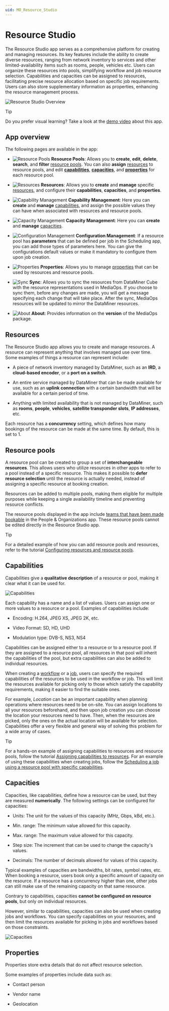 ```yaml
---
uid: MO_Resource_Studio
---
```


# Resource Studio

The Resource Studio app serves as a comprehensive platform for creating and managing resources. Its key features include the ability to create diverse resources, ranging from network inventory to services and other limited-availability items such as rooms, people, vehicles etc. Users can organize these resources into pools, simplifying workflow and job resource selection. Capabilities and capacities can be assigned to resources, facilitating precise resource allocation based on specific job requirements. Users can also store supplementary information as properties, enhancing the resource management process.

![Resource Studio Overview](~/solutions/images/Resource_Studio_Overview.png)

> [!TIP]
> Do you prefer visual learning? Take a look at the [demo video](https://www.youtube.com/watch?v=NM4NFFCM7k8) about this app.

## App overview

The following pages are available in the app:

- ![Resource Pools](~/solutions/images/Resource_Studio_Resource_Pools.png) **Resource Pools**: Allows you to **create**, **edit**, **delete**, **search**, and **filter** [resource pools](#resource-pools). You can also **assign** [resources](#resources) to resource pools, and edit [**capabilities**](#capabilities), [**capacities**](#capacities), and [**properties**](#properties) for each resource pool.

- ![Resources](~/solutions/images/Resource_Studio_Resources.png) **Resources**: Allows you to **create** and **manage** specific [resources](#resources), and configure their **capabilities**, **capacities**, and **properties**.

- ![Capability Management](~/solutions/images/Resource_Studio_Capability_Management_icon.png) **Capability Management**: Here you can **create** and **manage** [capabilities](#capabilities), and assign the possible values they can have when associated with resources and resource pools.

- ![Capacity Management](~/solutions/images/Resource_Studio_Capacity_Management.png) **Capacity Management**: Here you can **create** and **manage** [capacities](#capacities).

- ![Configuration Management](~/solutions/images/Resource_Studio_Configuration_Management.png) **Configuration Management**: If a resource pool has **parameters** that can be defined per job in the Scheduling app, you can add those types of parameters here. You can give the configurations default values or make it mandatory to configure them upon job creation.

- ![Properties](~/solutions/images/Resource_Studio_Properties.png) **Properties**: Allows you to manage [properties](#properties) that can be used by resources and resource pools.

- ![Sync](~/solutions/images/Resource_Studio_Sync.png) **Sync**: Allows you to sync the resources from DataMiner Cube with the resource representations used in MediaOps. If you choose to sync them, before any changes are made, you will get a message specifying each change that will take place. After the sync, MediaOps resources will be updated to mirror the DataMiner resources.

- ![About](~/solutions/images/Resource_Studio_About.png) **About**: Provides information on the **version** of the MediaOps package.

<!-- TODO: Add more subpages below this page explaining how to use the different features of this app. Links to those pages with more extensive info should then be added here. At present, the info for this app is too high-level, and a lot is missing, e.g. how to import resource pools, how to configure concurrency, how to manage capabilities & capacities, what is configuration management all about and how does it work, etc. -->

## Resources

The Resource Studio app allows you to create and manage resources. A resource can represent anything that involves managed use over time. Some examples of things a resource can represent include:

- A piece of network inventory managed by DataMiner, such as an **IRD**, a **cloud-based encoder**, or a **port on a switch**.

- An entire service managed by DataMiner that can be made available for use, such as an **uplink connection** with a certain bandwidth that will be available for a certain period of time.

- Anything with limited availability that is not managed by DataMiner, such as **rooms**, **people**, **vehicles**, **satellite transponder slots**, **IP addresses**, etc.

Each resource has a **concurrency** setting, which defines how many bookings of the resource can be made at the same time. By default, this is set to 1.

## Resource pools

A resource pool can be created to group a set of **interchangeable resources**. This allows users who utilize resources in other apps to refer to a pool instead of a specific resource. This makes it possible to **defer resource selection** until the resource is actually needed, instead of assigning a specific resource at booking creation.

Resources can be added to multiple pools, making them eligible for multiple purposes while keeping a single availability timeline and preventing resource conflicts.

The resource pools displayed in the app include [teams that have been made bookable](xref:PO_Managing_Teams#making-a-team-bookable) in the People & Organizations app. These resource pools cannot be edited directly in the Resource Studio app.

> [!TIP]
> For a detailed example of how you can add resource pools and resources, refer to the tutorial [Configuring resources and resource pools](xref:Tutorial_MediaOps_Resource_Studio_Intro).

## Capabilities

Capabilities give a **qualitative description** of a resource or pool, making it clear what it can be used for.

![Capabilities](~/solutions/images/Resource_Studio_Capabilities.png)

Each capability has a name and a list of values. Users can assign one or more values to a resource or a pool. Examples of capabilities include:

- Encoding: H.264, JPEG XS, JPEG 2K, etc.

- Video Format: SD, HD, UHD

- Modulation type: DVB-S, NS3, NS4

Capabilities can be assigned either to a resource or to a resource pool. If they are assigned to a resource pool, all resources in that pool will inherit the capabilities of the pool, but extra capabilities can also be added to individual resources.

When creating a [workflow](xref:MO_Workflow_Designer#workflows) or a [job](xref:MO_Scheduling#jobs), users can specify the required capabilities of the resources to be used in the workflow or job. This will limit the resources available for picking only to those which satisfy the capability requirements, making it easier to find the suitable ones.

For example, *Location* can be an important capability when planning operations where resources need to be on-site. You can assign locations to all your resources beforehand, and then upon job creation you can choose the location your resources need to have. Then, when the resources are picked, only the ones on the actual location will be available for selection. Capabilities offer a very flexible and general way of solving this problem for a wide array of cases.

> [!TIP]
> For a hands-on example of assigning capabilities to resources and resource pools, follow the tutorial [Assigning capabilities to resources](xref:Tutorial_MediaOps_Resource_Studio_Capabilities_and_Capacities). For an example of using these capabilities when creating jobs, follow the [Scheduling a job using a resource pool with specific capabilities](xref:Tutorial_MediaOps_Scheduling_Configurations).

## Capacities

Capacities, like capabilities, define how a resource can be used, but they are measured **numerically**. The following settings can be configured for capacities:

- Units: The unit for the values of this capacity (MHz, Gbps, kBd, etc.).

- Min. range: The minimum value allowed for this capacity.

- Max. range: The maximum value allowed for this capacity.

- Step size: The increment that can be used to change the capacity's values.

- Decimals: The number of decimals allowed for values of this capacity.

Typical examples of capacities are bandwidths, bit rates, symbol rates, etc. When booking a resource, users book only a specific amount of capacity on the resource. If a resource has a concurrency higher than one, other jobs can still make use of the remaining capacity on that same resource.

Contrary to capabilities, capacities **cannot be configured on resource pools**, but only on individual resources.

However, similar to capabilities, capacities can also be used when creating jobs and workflows. You can specify capabilities on your resources, and then limit the resources available for picking in jobs and workflows based on those constraints.

![Capacities](~/solutions/images/Resource_Studio_Capacities.png)

## Properties

Properties store extra details that do not affect resource selection.

Some examples of properties include data such as:

- Contact person

- Vendor name

- Geolocation
